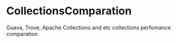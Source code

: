 # CollectionsComparation
Guava, Trove, Apache Collections and etc collections perfomance comparation
